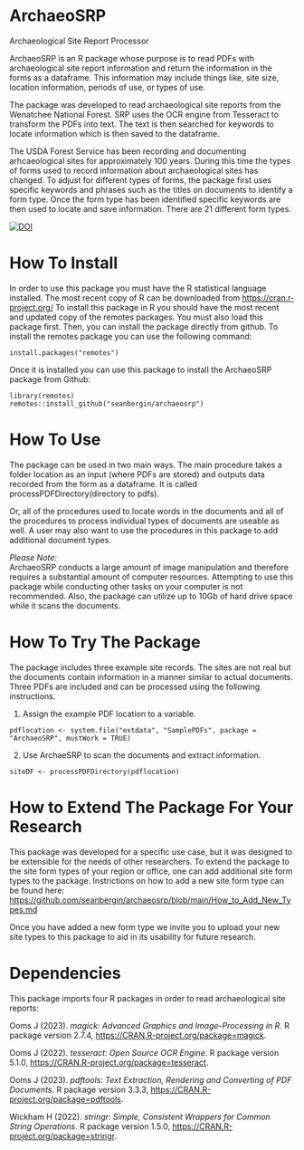# ArchaeoSRP
Archaeological Site Report Processor

ArchaeoSRP is an R package whose purpose is to read PDFs with archaeological site report information and return the information in the forms as a dataframe. This information may include things like, site size, location information, periods of use, or types of use. 

The package was developed to read archaeological site reports from the Wenatchee National Forest. SRP uses the OCR engine from Tesseract to transform the PDFs into text. The text is then searched for keywords to locate information which is then saved to the dataframe. 

The USDA Forest Service has been recording and documenting arhcaeological sites for approximately 100 years. During this time the types of forms used to record information about archaeological sites has changed. To adjust for different types of forms, the package first uses specific keywords and phrases such as the titles on documents to identify a form type. Once the form type has been identified specific keywords are then used to locate and save information. There are 21 different form types. 

<a href="https://zenodo.org/badge/latestdoi/343913660"><img src="https://zenodo.org/badge/343913660.svg" alt="DOI"></a>


# How To Install

In order to use this package you must have the R statistical language installed. The most recent copy of R can be downloaded from  https://cran.r-project.org/
To install this package in R you should have the most recent and updated copy of the remotes packages. You must also load this package first. Then, you can install the package directly from github. To install the remotes package you can use the following command:


```shell
install.packages("remotes")
```

Once it is installed you can use this package to install the ArchaeoSRP package from Github:

```shell
library(remotes)
remotes::install_github("seanbergin/archaeosrp")
```

# How To Use

The package can be used in two main ways. The main procedure takes a folder location as an input (where PDFs are stored) and outputs data recorded from the form as a dataframe. It is called processPDFDirectory(directory to pdfs).

Or, all of the procedures used to locate words in the documents and all of the procedures to process individual types of documents are useable as well. A user may also want to use the procedures in this package to add additional document types. 

*Please Note:*   
ArchaeoSRP conducts a large amount of image manipulation and therefore requires a substantial amount of computer resources. Attempting to use this package while conducting other tasks on your computer is not recommended. Also, the package can utilize up to 10Gb of hard drive space while it scans the documents.

# How To Try The Package

The package includes three example site records. The sites are not real but the documents contain information in a manner similar to actual documents. Three PDFs are included and can be processed using the following instructions.

1. Assign the example PDF location to a variable.
```shell
pdflocation <- system.file("extdata", "SamplePDFs", package = "ArchaeoSRP", mustWork = TRUE)
```
2. Use ArchaeSRP to scan the documents and extract information.
```shell
siteDF <- processPDFDirectory(pdflocation)
```

# How to Extend The Package For Your Research

This package was developed for a specific use case, but it was designed to be extensible for the needs of other researchers. To extend the package to the site form types of your region or office, one can add additional site form types to the package. Instrictions on how to add a new site form type can be found here: <https://github.com/seanbergin/archaeosrp/blob/main/How_to_Add_New_Types.md>

Once you have added a new form type we invite you to upload your new site types to this package to aid in its usability for future research.

# Dependencies

This package imports four R packages in order to read archaeological site reports:

  Ooms J (2023). _magick: Advanced Graphics and Image-Processing in R_. R package version 2.7.4, <https://CRAN.R-project.org/package=magick>.

  Ooms J (2022). _tesseract: Open Source OCR Engine_. R package version 5.1.0, <https://CRAN.R-project.org/package=tesseract>.

  Ooms J (2023). _pdftools: Text Extraction, Rendering and Converting of PDF Documents_. R package version 3.3.3,
  <https://CRAN.R-project.org/package=pdftools>.
  
  Wickham H (2022). _stringr: Simple, Consistent Wrappers for Common String Operations_. R package version 1.5.0,
  <https://CRAN.R-project.org/package=stringr>.
